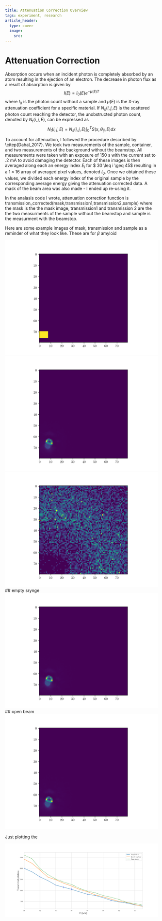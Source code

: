 ```yaml
---
title: Attenuation Correction Overview
tags: experiment, research 
article_header:
  type: cover
  image:
    src: 
---
```


# Attenuation Correction

Absorption occurs when an incident photon is  completely absorbed by an atom resulting in the ejection of an electron. The decrease in photon flux as a result of absorption is given by $$I(E)=I_0(E)e^{-\mu(E)T}$$ where $I_0$  is the photon count without a sample and $\mu(E)$ is the X-ray attenuation coefficient for a specific material. If $N_s(i,j,E)$ is the scattered photon count reaching the detector,  the unobstructed photon count, denoted by $N_t(i,j,E)$, can be expressed as
 $$N_t(i,j,E)=N_s(i,j,E)\int_0^{T} S(x,\theta _{ij},E)dx$$

To account for attenuation, I followed the procedure described by \citep{Dahal_2017}. We took two measurements of the sample, container, and two measurements of the background without the beamstop. All measurements were taken with an exposure of 150 s with the current set to .2 mA to avoid damaging the detector.  Each of these images is then averaged along each an energy index $E_i$ for $ 30 \leq i \geq 45$ resulting in a $1\times16$ array of averaged pixel values, denoted $I_0$. Once we obtained these values, we divided each energy index of the original sample by the corresponding average energy giving the attenuation corrected data. A mask of the beam area was also made - I ended up re-using it. 

In the analasis code I wrote, attenuation correction function is transmission_corrected(mask,transmission1,transmission2,sample) where the mask is the the mask image, transmission1 and transmission 2 are the the two measurments of the sample without the beamstop and sample is the measurment with the beamstop. 

Here are some example images of mask, transmission and sample as a reminder of what they look like. These are for $\beta$ amyloid 


<img src="/files/mask.png">
<img src="/files/nobeamstop_asyn.png">
<img src="/files/ab_prof.png">
## empty srynge
<img src="/files/emptysrynge.png">
## open beam 
<img src="/files/openbeam.png">


Just plotting the 


<img src="/files/amyloidtransmission (1).png">






